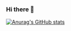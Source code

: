 ### Hi there 👋

[![Anurag's GitHub stats](https://github-readme-stats.vercel.app/api?username=antonis-zisis&count_private=true&show_icons=true&theme=dark)](https://github.com/anuraghazra/github-readme-stats)

<!--
**antonis-zisis/antonis-zisis** is a ✨ _special_ ✨ repository because its `README.md` (this file) appears on your GitHub profile.

Here are some ideas to get you started:

- 🔭 I’m currently working on ...
- 🌱 I’m currently learning ...
- 👯 I’m looking to collaborate on ...
- 🤔 I’m looking for help with ...
- 💬 Ask me about ...
- 📫 How to reach me: ...
- 😄 Pronouns: ...
- ⚡ Fun fact: ...
-->
